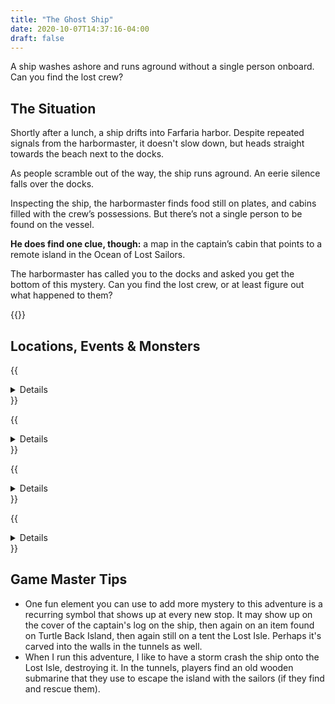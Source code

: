 ```yaml
---
title: "The Ghost Ship"
date: 2020-10-07T14:37:16-04:00
draft: false
---
```


A ship washes ashore and runs aground without a single person onboard. Can you find the lost crew?

<div data-toc="In This Adventure"></div>



## The Situation

Shortly after a lunch, a ship drifts into Farfaria harbor. Despite repeated signals from the harbormaster, it doesn't slow down, but heads straight towards the beach next to the docks.

As people scramble out of the way, the ship runs aground. An eerie silence falls over the docks.

Inspecting the ship, the harbormaster finds food still on plates, and cabins filled with the crew’s possessions. But there’s not a single person to be found on the vessel.

**He does find one clue, though:** a map in the captain’s cabin that points to a remote island in the Ocean of Lost Sailors.

The harbormaster has called you to the docks and asked you get the bottom of this mystery. Can you find the lost crew, or at least figure out what happened to them?

{{<maps href="/downloads/assets_the-ghost-ship.pdf">}}



## Locations, Events & Monsters

{{<details summary="The Ship." blurb="An old-school wooden ship. Below deck is a kitchen and crews quarters. Below that is the hold. There’s nothing in it to indicate that this is a transport vessel. However, they do find a map indicating where the crew may have gone." margin="true">}}
- _Events_
	+ A storm shows up expectedly
	+ A rogue wave flips the ship, trapping the adventurers in the ship upside down
	+ Sharks, piranha, and/or a kraken attack
- _Monsters_
	+ {{<monster name="Shark">}}
	+ {{<monster name="Piranha">}}
	+ {{<monster name="Kraken">}}
{{</details>}}

{{<details summary="**Turtle Back Island.**" blurb="An island not marked on the map. If the adventurers decide to stop there, they don’t find any animals on the island, but do find an assortment of trees and other plants. They also see evidence that people have been there before." margin="true">}}

<p class="margin-bottom-small">As the name suggests, <a href="https://en.wikipedia.org/wiki/Aspidochelone">the island is actually the back of an ancient, sleeping turtle</a>, though the adventurers won't know that at first.</p>

- _Events_
	+ Rumbling earthquakes shake the island
	+ The island begins to sink as the turtle awakens and returns to the depths
{{</details>}}

{{<details summary="The Lost Isle." blurb="This could be a tropical island (with palm trees) or a more temperate one (with pines, oaks, and maples). It’s large enough that it would take an hour or two to explore the whole thing." margin="true">}}
- _Locations_
	+ **Shipwreck Cove.** The main cove of the island, it's protected by rocks or a reef. The masts of several ships can be seen sticking up out of the water. A rocky outcropping protrudes along the edge of the water, and appears to have a cave or some tunnels. It's to high too reach from the water.
	+ **Quicksand Beach.** A beach with unmarked quicksand pits. Adventurers will find animal bones, and evidence that someone lives or has lived there.
	+ **The Grasslands.** Tall island grasses cover this section of the island. The area is bordered by the open ocean on one side, and a forest on the other. Mysterious creatures live inside, hidden in the grass.
	+ **The Forgotten Forest.** Any trails leading into the forest narrow quickly, and eventually disappear all together. There are lots of strange noises. Tall trees blot out the sun.
	+ **Mount Wanahakaloogi.** A mountain or volcano at the center of the island, it's the tallest visible landmark.
	+ **The Big Lake.** Sits at the base of Mount Wanahakaloogi. The bottom is not visible from the surface. It's unclear how deep it is or what lives within its depths.
	+ **The Tunnels.** These natural tunnels appear to be formed by water erosion or old lava flows (see next location).
- _Events_
	+ The adventurers get stuck in a trap
	+ Gear starts disappearing from their packs
	+ They keep passing the same landmarks, as if lost and walking in circles
- _Monsters_
	+ {{<monster name="Coconut/Pinecone Monster">}}
	+ {{<monster name="Carnivorous Plant">}}
{{</details>}}

{{<details summary="The Tunnels of the Lost Isles" blurb="These natural tunnels appear to be formed by water erosion or old lava flows." margin="true">}}

<p class="margin-bottom-small">The tunnels are home to exotic creatures, and a weird, bioluminescent algae or mushrooms (it glows) that create a beautiful blue/green light. They’re winding and asymmetrical. Some tunnels loop back on each other, while others are dead ends. At least one has a slide-like drop that brings players dozens of feet lower into the tunnel system.</p>

- _Events_
	+ A trapdoor drops them into a slide down to a deeper level
	+ A mutant slime that attacks the players and tries to envelop them
	+ A tunnel troll attacks and tries to eat them or steal their coins
	+ An obstacle like a steep drop or water-filled section of tunnel
- _Monsters_
	+ {{<monster name="Slime/Ooze">}}
	+ {{<monster name="Troll">}}
	+ {{<monster name="Spider (Giant)">}}
	+ {{<monster name="Ship Crew (NPC)">}}
{{</details>}}



## Game Master Tips

- One fun element you can use to add more mystery to this adventure is a recurring symbol that shows up at every new stop. It may show up on the cover of the captain's log on the ship, then again on an item found on Turtle Back Island, then again still on a tent the Lost Isle. Perhaps it's carved into the walls in the tunnels as well.
- When I run this adventure, I like to have a storm crash the ship onto the Lost Isle, destroying it. In the tunnels, players find an old wooden submarine that they use to escape the island with the sailors (if they find and rescue them).